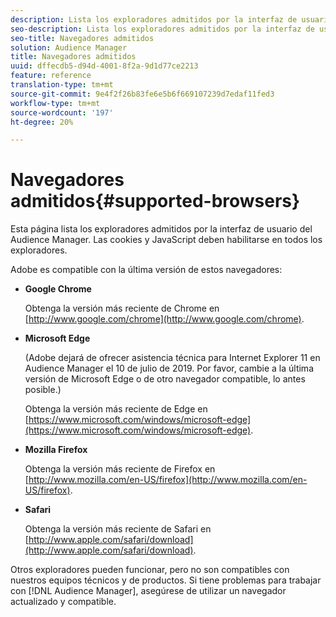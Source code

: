 ```yaml
---
description: Lista los exploradores admitidos por la interfaz de usuario de Audience Manager. Las cookies y JavaScript deben habilitarse en todos los exploradores.
seo-description: Lista los exploradores admitidos por la interfaz de usuario de Audience Manager. Las cookies y JavaScript deben habilitarse en todos los exploradores.
seo-title: Navegadores admitidos
solution: Audience Manager
title: Navegadores admitidos
uuid: dffecdb5-d94d-4001-8f2a-9d1d77ce2213
feature: reference
translation-type: tm+mt
source-git-commit: 9e4f2f26b83fe6e5b6f669107239d7edaf11fed3
workflow-type: tm+mt
source-wordcount: '197'
ht-degree: 20%

---
```



# Navegadores admitidos{#supported-browsers} 

Esta página lista los exploradores admitidos por la interfaz de usuario del Audience Manager. Las cookies y JavaScript deben habilitarse en todos los exploradores.

<!-- 

c_supported_browsers.xml

 -->

Adobe es compatible con la última versión de estos navegadores:

* **Google Chrome**

   Obtenga la versión más reciente de Chrome en [http://www.google.com/chrome](http://www.google.com/chrome).

* **Microsoft Edge**

   (Adobe dejará de ofrecer asistencia técnica para Internet Explorer 11 en Audience Manager el 10 de julio de 2019. Por favor, cambie a la última versión de Microsoft Edge o de otro navegador compatible, lo antes posible.)

   Obtenga la versión más reciente de Edge en [https://www.microsoft.com/windows/microsoft-edge](https://www.microsoft.com/windows/microsoft-edge).

* **Mozilla Firefox**

   Obtenga la versión más reciente de Firefox en [http://www.mozilla.com/en-US/firefox](http://www.mozilla.com/en-US/firefox).

* **Safari**

   Obtenga la versión más reciente de Safari en [http://www.apple.com/safari/download](http://www.apple.com/safari/download).

Otros exploradores pueden funcionar, pero no son compatibles con nuestros equipos técnicos y de productos. Si tiene problemas para trabajar con [!DNL Audience Manager], asegúrese de utilizar un navegador actualizado y compatible.
